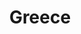 ---
title: Greece
featured: true
private: true # do not show in list, only as feature
params:
  sort_order: desc 

resources:
# Corfu
- src: A_IMG_4580.JPEG
  title: Corfu
  
- src: A_IMG_4584.JPEG
  title: Corfu
  
- src: A_IMG_4591.JPEG
  title: Corfu
  
- src: A_IMG_4596.JPEG
  title: Corfu
  
- src: A_IMG_4607.JPEG
  title: Corfu
  
- src: A_IMG_4622.JPEG
  title: Corfu
  
  # Paxos-Gaios
- src: B_IMG_1322.JPEG
  title: |
    Paxos-Gaios: We found an almond tree.

- src: B_IMG_1329.JPEG
  title: Paxos-Gaios

- src: B_IMG_4630.JPEG
  title: |
    Paxos-Gaios: Beautiful olive groves.

- src: B_IMG_4656.JPEG
  title: Paxos-Gaios

- src: B_IMG_4661.JPEG
  title: Paxos-Gaios

- src: B_IMG_4685.JPEG
  title: Paxos-Gaios

- src: B_IMG_4686.JPEG
  title: Paxos-Gaios

- src: B_IMG_4690.JPEG
  title: |
    Paxos-Gaios: Tripitos Arch.

- src: B_IMG_4695.JPEG
  title: Paxos-Gaios

- src: B_IMG_4731.JPEG
  title: Paxos-Gaios

- src: B_IMG_4734.JPEG
  title: Paxos-Gaios

- src: B_IMG_4764.JPEG
  title: |
    Paxos-Gaios: That's what happens when you start feeding stray cats. 

- src: B_IMG_4776.JPEG
  title: Paxos-Gaios

- src: B_IMG_4779.JPEG
  title: Paxos-Gaios

# Paxos-Lakka
- src: C_IMG_4860.JPEG
  title: Paxos-Lakka

- src: C_IMG_4862_feature.JPEG
  title: Paxos-Lakka

- src: C_IMG_4870.JPEG
  title: Paxos-Lakka

- src: C_IMG_4894.JPEG
  title: Paxos-Lakka

- src: C_IMG_4902.JPEG
  title: Paxos-Lakka

- src: C_IMG_4911.JPEG
  title: Paxos-Lakka

# Paxos-Longos
- src: D_IMG_4831.JPEG
  title: Paxos-Longos

- src: D_IMG_4839.JPEG
  title: Paxos-Longos

- src: D_IMG_4852.JPEG
  title: Paxos-Longos

# Ioannina
- src: E_IMG_1430.JPEG
  title: |
      Ioannina: Ioannina Castle.

- src: E_IMG_1435.JPEG
  title: |
      Ioannina: Ioannina Castle.

- src: E_IMG_5013.JPEG
  title: |
      Ioannina: Ioannina Castle.

- src: E_IMG_5038.JPEG
  title: |
      Ioannina: Ioannina Castle.

- src: E_IMG_5062.JPEG
  title: Ioannina
  
- src: E_IMG_5079.JPEG
  title: Ioannina

# Kalabaka
- src: F_IMG_1495.JPEG
  title: |
    Meteora: Varlaam Monastery.

- src: F_IMG_1520.JPEG
  title: |
    Meteora: Varlaam Monastery.

- src: F_IMG_1552.JPEG
  title: |
    Meteora: Varlaam Monastery.

- src: F_IMG_1580.JPEG
  title: |
    Meteora: Monastery of Saint Stephen (converted to a nunnery).

- src: F_IMG_5150.JPEG
  title: Kalabaka

- src: F_IMG_5151.JPEG
  title: Kalabaka

- src: F_IMG_5152.JPEG
  title: Kalabaka

- src: F_IMG_5208.JPEG
  title: |
    Meteora: Varlaam Monastery.

- src: F_IMG_5216.JPEG
  title: |
    Meteora: Old kitchen in the Monastery of the Great Meteoron.

- src: F_IMG_5222.JPEG
  title: Meteora

- src: F_IMG_5232.JPEG
  title: |
    Meteora: Holy Monastery of Rousanou.

- src: F_IMG_5233.JPEG
  title: |
    Meteora: Varlaam Monastery.

- src: F_IMG_5235.JPEG
  title: Meteora

- src: F_IMG_5237.JPEG
  title: |
    Meteora: Varlaam Monastery.

- src: F_IMG_5239.JPEG
  title: |
    Meteora: Varlaam Monastery.

- src: F_IMG_5240.JPEG
  title: |
    Meteora: A persimmon tree in the Varlaam Monastery.

- src: F_IMG_5247.JPEG
  title: |
    Meteora: Holy Monastery of Rousanou.

- src: F_IMG_5249.JPEG
  title: |
    Meteora: Varlaam Monastery.

- src: F_IMG_5251.JPEG
  title: |
    Meteora: Varlaam Monastery.

- src: F_IMG_5265.JPEG
  title: |
    Meteora: Varlaam Monastery.

- src: F_IMG_5269.JPEG
  title: |
    Meteora: Holy Monastery of Rousanou.

- src: F_IMG_5275.JPEG
  title: |
    Meteora: Monasteries.

- src: F_IMG_5300.JPEG
  title: |
    Meteora: Holy Monastery of Rousanou.

- src: F_IMG_5307.JPEG
  title: |
    Meteora: Waiting for the sunset.

- src: F_IMG_5312.JPEG
  title: |
    Meteora: Incredible sunset over the rock formations.

- src: F_IMG_5335.JPEG
  title: Meteora

- src: F_IMG_5360.JPEG
  title: Meteora

- src: F_IMG_5362.JPEG
  title: |
    Meteora: Monasteries.

- src: F_IMG_5391.JPEG
  title: |
    Meteora: View of Kalabaka from the Holy Trinity Monastery.

- src: F_IMG_5398.JPEG
  title: |
    Meteora: View of Kalabaka from the Holy Trinity Monastery.

- src: F_IMG_5407.JPEG
  title: |
    Meteora: Holy Trinity Monastery.

- src: F_IMG_5410.JPEG
  title: |
    Meteora: Holy Trinity Monastery.

- src: F_IMG_5429.JPEG
  title: |
    Meteora: We came across a highly territorial praying mantis that fiercely defended its space, dancing around and attacking whenever we got too close.

- src: F_IMG_5433.JPEG
  title: Kalabaka

- src: F_IMG_5439.JPEG
  title: |
    Meteora: Monastery of Saint Stephen.

- src: F_IMG_5462.JPEG
  title: Kalabaka

- src: F_IMG_5468.JPEG
  title: Kalabaka

# Athens
- src: G_IMG_5498.JPEG
  title: |
    Athens: Brettos bar is the oldest Athen's distillery, and one of the oldest bars in Europe. 
  
- src: G_IMG_5505.JPEG
  title: |
    Athens: Anafiotika.

- src: G_IMG_5510.JPEG
  title: |
    Athens: Anafiotika.
  
- src: G_IMG_5528.JPEG
  title: |
    Athens: The Mati (Eye) is a well-known symbol found in many cultures, intended to protect against the Kako Mati (Evil Eye). However, tradition states that you can only be affected by the evil eye if you believe in it!
  
- src: G_IMG_5539.JPEG
  title: Athens
  
- src: G_IMG_5543.JPEG
  title: Athens
  
- src: G_IMG_5565.JPEG
  title: |
    Athens: Church of St. Marina.
  
- src: G_IMG_5589.JPEG
  title: |
    Athens: Arch of Hadrian.
  
- src: G_IMG_5626.JPEG
  title: |
    Athens: The Odeon of Herodes Atticus (Herodeon).
  
- src: G_IMG_5627.JPEG
  title: |
    Athens: View of the city from the Acropolis.
  
- src: G_IMG_5634.JPEG
  title: |
    Athens: Acropolis.
  
- src: G_IMG_5637.JPEG
  title: |
    Athens: Acropolis.
  
- src: G_IMG_5642.JPEG
  title: |
    Athens: View of Philopappos Hill from the Acropolis, where the Prison of Socrates is located.
  
- src: G_IMG_5652.JPEG
  title: |
    Athens: The Parthenon is an ancient temple situated on the Acropolis, dedicated to the goddess Athena.
  
- src: G_IMG_5665.JPEG
  title: |
    Athens: View of the Mount Lycabettus from the Acropolis.
  
- src: G_IMG_5667.JPEG
  title: |
    Athens: Parthenon.
  
- src: G_IMG_5672.JPEG
  title: |
    Athens: The Erechtheion is an ancient Greek temple on the Acropolis of Athens, built to honor the goddess Athena and celebrate the city's greatness.
  
- src: G_IMG_5702.JPEG
  title: |
    Athens: The Odeon of Herodes Atticus (Herodeon) is a stone theater located on the slopes of the Acropolis. It was built by Herodes Atticus in honor of his wife, Regilla.
  
- src: G_IMG_5713.JPEG
  title: |
    Athens: Vallianeio Megaron; a former building of the National Library of Greece.
  
- src: G_IMG_5744.JPEG
  title: |
    Athens: Anafiotika.
  
- src: G_IMG_5755.JPEG
  title: |
    Athens: Anafiotika.
  
- src: G_IMG_5756.JPEG
  title: |
    Athens: Anafiotika is a tiny and very picturesque neighborhood in Athens, known for its Cycladic architecture. The builders of this area originated from an island named Anafi, which is where the name comes from.

- src: G_IMG_5812.JPEG
  title: |
    Athens: View of the city from the Mount Lycabettus.
  
- src: G_IMG_5840.JPEG
  title: Athens
  
- src: G_IMG_5854.JPEG
  title: Athens
  
- src: G_IMG_5869.JPEG
  title: Athens
  
- src: G_IMG_5870.JPEG
  title: |
    Athens: Walls of Athens are full of art. Sonke is perhaps the most recognizable artist in Athens.

- src: G_IMG_5886.JPEG
  title: |
    Athens: Dromeas (The Runner) is a 9m tall sculpture composed of stacked plates of glass, which give it a dynamic appearance.
---